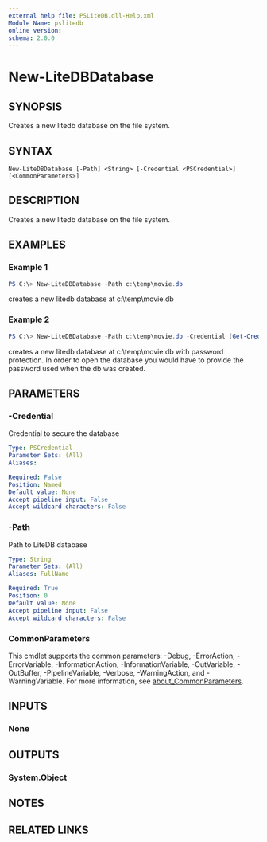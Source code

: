 ```yaml
---
external help file: PSLiteDB.dll-Help.xml
Module Name: pslitedb
online version:
schema: 2.0.0
---
```


# New-LiteDBDatabase

## SYNOPSIS
Creates a new litedb database on the file system.

## SYNTAX

```
New-LiteDBDatabase [-Path] <String> [-Credential <PSCredential>] [<CommonParameters>]
```

## DESCRIPTION
Creates a new litedb database on the file system.

## EXAMPLES

### Example 1
```powershell
PS C:\> New-LiteDBDatabase -Path c:\temp\movie.db
```

creates a new litedb database at c:\temp\movie.db

### Example 2
```powershell
PS C:\> New-LiteDBDatabase -Path c:\temp\movie.db -Credential (Get-Credential)
```

creates a new litedb database at c:\temp\movie.db with password protection.
In order to open the database you would have to provide the password used when the db was created.

## PARAMETERS

### -Credential
Credential to secure the database

```yaml
Type: PSCredential
Parameter Sets: (All)
Aliases:

Required: False
Position: Named
Default value: None
Accept pipeline input: False
Accept wildcard characters: False
```

### -Path
Path to LiteDB database

```yaml
Type: String
Parameter Sets: (All)
Aliases: FullName

Required: True
Position: 0
Default value: None
Accept pipeline input: False
Accept wildcard characters: False
```

### CommonParameters
This cmdlet supports the common parameters: -Debug, -ErrorAction, -ErrorVariable, -InformationAction, -InformationVariable, -OutVariable, -OutBuffer, -PipelineVariable, -Verbose, -WarningAction, and -WarningVariable. For more information, see [about_CommonParameters](http://go.microsoft.com/fwlink/?LinkID=113216).

## INPUTS

### None

## OUTPUTS

### System.Object
## NOTES

## RELATED LINKS
